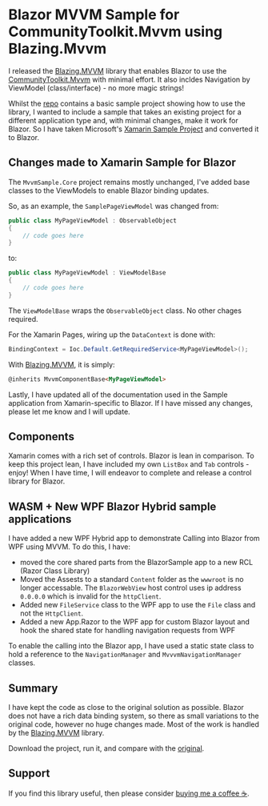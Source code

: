 # Blazor MVVM Sample for CommunityToolkit.Mvvm using Blazing.Mvvm
I released the [Blazing.MVVM](https://github.com/gragra33/Blazing.Mvvm) library that enables Blazor to use the [CommunityToolkit.Mvvm](https://learn.microsoft.com/en-us/dotnet/communitytoolkit/mvvm/) with minimal effort. It also incldes Navigation by ViewModel (class/interface) - no more magic strings!

Whilst the [repo](https://github.com/gragra33/Blazing.Mvvm) contains a basic sample project showing how to use the library, I wanted to include a sample that takes an existing project for a different application type and, with minimal changes, make it work for Blazor. So I have taken Microsoft's [Xamarin Sample Project](https://github.com/CommunityToolkit/MVVM-Samples) and converted it to Blazor.

## Changes made to Xamarin Sample for Blazor 

The `MvvmSample.Core` project remains mostly unchanged, I've added base classes to the ViewModels to enable Blazor binding updates.

So, as an example, the `SamplePageViewModel` was changed from:
```csharp
public class MyPageViewModel : ObservableObject
{
    // code goes here
}
```
to:
```csharp
public class MyPageViewModel : ViewModelBase
{
    // code goes here
}
```
The `ViewModelBase` wraps the `ObservableObject` class. No other chages required.

For the Xamarin Pages, wiring up the `DataContext` is done with:
```csharp
BindingContext = Ioc.Default.GetRequiredService<MyPageViewModel>();
```
With [Blazing.MVVM](https://github.com/gragra33/Blazing.Mvvm), it is simply:
```html
@inherits MvvmComponentBase<MyPageViewModel>
```

Lastly, I have updated all of the documentation used in the Sample application from Xamarin-specific to Blazor. If I have missed any changes, please let me know and I will update.

## Components

Xamarin comes with a rich set of controls. Blazor is lean in comparison. To keep this project lean, I have included my own `ListBox` and `Tab` controls - enjoy! When I have time, I will endeavor to complete and release a control library for Blazor.

## WASM + New WPF Blazor Hybrid sample applications

I have added a new WPF Hybrid app to demonstrate Calling into Blazor from WPF using MVVM. To do this, I have:
* moved the core shared parts from the BlazorSample app to a new RCL (Razor Class Library)
* Moved the Assests to a standard `Content` folder as the `wwwroot` is no longer accessable. The `BlazorWebView` host control uses ip address `0.0.0.0` which is invalid for the `httpClient`.
* Added new `FileService` class to the WPF app to use the `File` class and not the `HttpClient`.
* Added  a new App.Razor to the WPF app for custom Blazor layout and hook the shared state for handling navigation requests from WPF

To enable the calling into the Blazor app, I have used a static state class to hold a reference to the `NavigationManager` and `MvvvmNavigationManager` classes.

## Summary

I have kept the code as close to the original solution as possible. Blazor does not have a rich data binding system, so there as small variations to the original code, however no huge changes made. Most of the work is handled by the [Blazing.MVVM](https://github.com/gragra33/Blazing.Mvvm) library.

Download the project, run it, and compare with the [original](https://github.com/CommunityToolkit/MVVM-Samples).

## Support

If you find this library useful, then please consider [buying me a coffee ☕](https://bmc.link/gragra33).